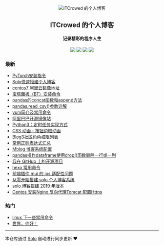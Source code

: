 <p align="center"><img alt="ITCrowed 的个人博客" src="https://timgsa.baidu.com/timg?image&quality=80&size=b9999_10000&sec=1572258274899&di=3d1ce726b93937187a70b12a1338537d&imgtype=0&src=http%3A%2F%2Fimg11.weikeimg.com%2Fdata%2Fuploads%2F2018%2F08%2F31%2F18931252325b88f673983bf.jpeg"></p><h2 align="center">
ITCrowed 的个人博客
</h2>

<h4 align="center">记录精彩的程序人生</h4>
<p align="center"><a title="ITCrowed 的个人博客" target="_blank" href="https://github.com/ITCrowed/solo-blog"><img src="https://img.shields.io/github/last-commit/ITCrowed/solo-blog.svg?style=flat-square&color=FF9900"></a>
<a title="GitHub repo size in bytes" target="_blank" href="https://github.com/ITCrowed/solo-blog"><img src="https://img.shields.io/github/repo-size/ITCrowed/solo-blog.svg?style=flat-square"></a>
<a title="Solo Version" target="_blank" href="https://github.com/b3log/solo/releases"><img src="https://img.shields.io/badge/solo-3.6.7-f1e05a.svg?style=flat-square&color=blueviolet"></a>
<a title="Hits" target="_blank" href="https://github.com/b3log/hits"><img src="https://hits.b3log.org/ITCrowed/solo-blog.svg"></a></p>

### 最新

* [PyTorch安装指令](http://www.easeland.xyz:8080/articles/2019/11/15/1573799484289.html)
* [Solo快速搭建个人博客](http://www.easeland.xyz:8080/articles/2019/11/15/1573797944826.html)
* [centos7 阿里云镜像地址](http://www.easeland.xyz:8080/articles/2019/11/15/1573797522194.html)
* [宝塔面板（BT）安装命令](http://www.easeland.xyz:8080/articles/2019/11/15/1573783603170.html)
* [pandas的concat函数和append方法](http://www.easeland.xyz:8080/articles/2019/11/14/1573717252469.html)
* [pandas.read_csv()参数详解](http://www.easeland.xyz:8080/articles/2019/11/13/1573641537040.html)
* [yum简介及常用命令](http://www.easeland.xyz:8080/articles/2019/11/12/1573546180579.html)
* [阿里巴巴开源镜像站](http://www.easeland.xyz:8080/articles/2019/11/12/1573545789119.html)
* [Python3：定时任务实现方式](http://www.easeland.xyz:8080/articles/2019/11/12/1573545588884.html)
* [CSS 动画 - 按钮边框动画](http://www.easeland.xyz:8080/articles/2019/11/12/1573537788739.html)
* [Blog3社区角色权限列表](http://www.easeland.xyz:8080/articles/2019/11/05/1572951619990.html)
* [常用正则表达式汇总](http://www.easeland.xyz:8080/articles/2019/11/05/1572951583609.html)
* [Mblog 博客系统配置](http://www.easeland.xyz:8080/articles/2019/11/05/1572886686721.html)
* [pandas操作dataframe使用drop()函数删除一行或一列](http://www.easeland.xyz:8080/articles/2019/11/03/1572772420051.html)
* [我在 GitHub 上的开源项目](http://www.easeland.xyz:8080/my-github-repos)
* [hexo 常用命令](http://www.easeland.xyz:8080/articles/2019/11/03/1572711321276.html)
* [前端插件 mui 的 ios 适配性问题](http://www.easeland.xyz:8080/articles/2019/10/30/1572424576897.html)
* [从零开始搭建 solo 个人博客系统](http://www.easeland.xyz:8080/articles/2019/10/30/1572417234598.html)
* [solo 博客搭建 2019 年版本](http://www.easeland.xyz:8080/articles/2019/10/28/1572250906399.html)
* [Centos 安装Nginx 反向代理Tomcat 配置Https ](http://www.easeland.xyz:8080/articles/2019/10/27/1572174965063.html)

### 热门

* [linux 下一些常用命令 ](http://www.easeland.xyz:8080/articles/2019/10/27/1572168262322.html)
* [世界，你好！](http://www.easeland.xyz:8080/hello-solo)



---

本仓库通过 [Solo](https://github.com/b3log/solo) 自动进行同步更新 ❤️ 